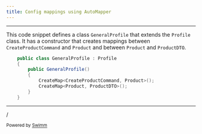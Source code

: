 ```yaml
---
title: Config mappings using AutoMapper
---
```

<SwmSnippet path="/Application/Mappings/GeneralProfile.cs" line="8">

---

This code snippet defines a class <SwmToken path="/Application/Mappings/GeneralProfile.cs" pos="8:5:5" line-data="    public class GeneralProfile : Profile">`GeneralProfile`</SwmToken> that extends the <SwmToken path="/Application/Mappings/GeneralProfile.cs" pos="8:9:9" line-data="    public class GeneralProfile : Profile">`Profile`</SwmToken> class. It has a constructor that creates mappings between <SwmToken path="/Application/Mappings/GeneralProfile.cs" pos="12:3:3" line-data="            CreateMap&lt;CreateProductCommand, Product&gt;();">`CreateProductCommand`</SwmToken> and <SwmToken path="/Domain/Entities/Product.cs" pos="11:3:3" line-data="        public Product()">`Product`</SwmToken> and between <SwmToken path="/Domain/Entities/Product.cs" pos="11:3:3" line-data="        public Product()">`Product`</SwmToken> and <SwmToken path="/Application/DTOs/ProductDTO.cs" pos="9:5:5" line-data="    public class ProductDTO">`ProductDTO`</SwmToken>.

```c#
    public class GeneralProfile : Profile
    {
        public GeneralProfile()
        {
            CreateMap<CreateProductCommand, Product>();
            CreateMap<Product, ProductDTO>();
        }
    }
```

---

</SwmSnippet>

/

<SwmMeta version="3.0.0" repo-id="Z2l0aHViJTNBJTNBV2ViQVBJLU9uaW9uJTNBJTNBMTk1MExhYnM=" repo-name="WebAPI-Onion"><sup>Powered by [Swimm](https://app.swimm.io/)</sup></SwmMeta>

